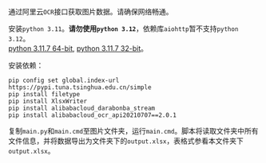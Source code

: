通过阿里云`OCR`接口获取图片数据。请确保网络畅通。

安装`python 3.11`。**请勿使用`python 3.12`**，依赖库`aiohttp`暂不支持`python 3.12`。  
[python 3.11.7 64-bit](https://www.python.org/ftp/python/3.11.7/python-3.11.7-amd64.exe), [python 3.11.7 32-bit](https://www.python.org/ftp/python/3.11.7/python-3.11.7.exe)。

安装依赖：
```
pip config set global.index-url https://pypi.tuna.tsinghua.edu.cn/simple
pip install filetype
pip install XlsxWriter
pip install alibabacloud_darabonba_stream
pip install alibabacloud_ocr_api20210707==2.0.1
```

复制`main.py`和`main.cmd`至图片文件夹，运行`main.cmd`。脚本将读取文件夹中所有文件信息，并将数据导出为文件夹下的`output.xlsx`，表格式参看本文件夹下`output.xlsx`。
